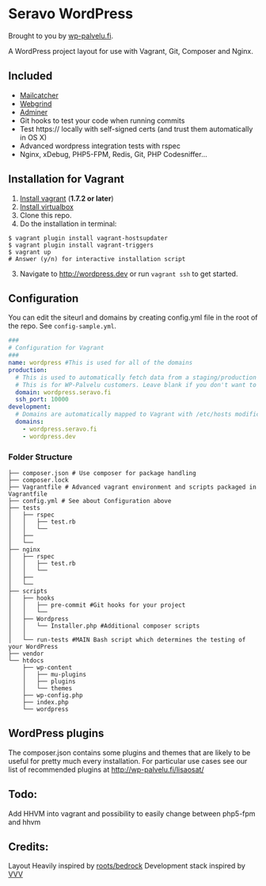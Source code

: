 # Seravo WordPress

Brought to you by [wp-palvelu.fi](http://wp-palvelu.fi).

A WordPress project layout for use with Vagrant, Git, Composer and Nginx.

## Included
* [Mailcatcher](http://mailcatcher.me/)
* [Webgrind](https://code.google.com/p/webgrind/)
* [Adminer](http://www.adminer.org/)
* Git hooks to test your code when running commits
* Test https:// locally with self-signed certs (and trust them automatically in OS X)
* Advanced wordpress integration tests with rspec
* Nginx, xDebug, PHP5-FPM, Redis, Git, PHP Codesniffer...

## Installation for Vagrant

1. [Install vagrant](http://docs.vagrantup.com/v2/installation/) (**1.7.2 or later**)
2. [Install virtualbox](https://www.virtualbox.org/wiki/Downloads)
3. Clone this repo.
4. Do the installation in terminal:

```
$ vagrant plugin install vagrant-hostsupdater
$ vagrant plugin install vagrant-triggers
$ vagrant up
# Answer (y/n) for interactive installation script
```

3. Navigate to http://wordpress.dev or run `vagrant ssh` to get started.

## Configuration

You can edit the siteurl and domains by creating config.yml file in the root of the repo.
See ```config-sample.yml```.

```yaml
###
# Configuration for Vagrant
###
name: wordpress #This is used for all of the domains
production:
  # This is used to automatically fetch data from a staging/production environment
  # This is for WP-Palvelu customers. Leave blank if you don't want to use this feature.
  domain: wordpress.seravo.fi
  ssh_port: 10000
development:
  # Domains are automatically mapped to Vagrant with /etc/hosts modifications
  domains:
    - wordpress.seravo.fi
    - wordpress.dev

```

### Folder Structure

```
├── composer.json # Use composer for package handling
├── composer.lock
├── Vagrantfile # Advanced vagrant environment and scripts packaged in Vagrantfile
├── config.yml # See about Configuration above
├── tests
│   ├── rspec
│   │   ├── test.rb
│   │   └──
│   ├──
│   └──
├── nginx
│   ├── rspec
│   │   ├── test.rb
│   │   └──
│   ├──
│   └──
├── scripts
│   ├── hooks
│   │   ├── pre-commit #Git hooks for your project
│   │   └──
│   ├── Wordpress
│   │   └── Installer.php #Additional composer scripts
│   │
│   └── run-tests #MAIN Bash script which determines the testing of your WordPress
├── vendor
└── htdocs
    ├── wp-content
    │   ├── mu-plugins
    │   ├── plugins
    │   └── themes
    ├── wp-config.php
    ├── index.php
    └── wordpress
```

## WordPress plugins

The composer.json contains some plugins and themes that are likely to be useful for pretty much every installation. For particular use cases see our list of recommended plugins at http://wp-palvelu.fi/lisaosat/

## Todo:
Add HHVM into vagrant and possibility to easily change between php5-fpm and hhvm

## Credits:

Layout Heavily inspired by [roots/bedrock](https://github.com/roots/bedrock)
Development stack inspired by [VVV](https://github.com/Varying-Vagrant-Vagrants/VVV)
